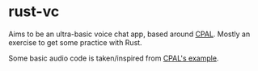 # rust-vc

Aims to be an ultra-basic voice chat app, based around [CPAL](https://crates.io/crates/cpal). Mostly an exercise to get some practice with Rust.

Some basic audio code is taken/inspired from [CPAL's example](https://docs.rs/cpal/latest/cpal/).

